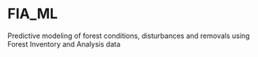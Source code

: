 # FIA_ML
 Predictive modeling of forest conditions, disturbances and removals using Forest Inventory and Analysis data
